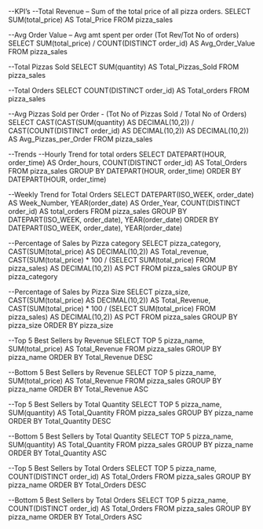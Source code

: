 --KPI’s
--Total Revenue – Sum of the total price of all pizza orders.
SELECT SUM(total_price) AS Total_Price
FROM pizza_sales

--Avg Order Value – Avg amt spent per order (Tot Rev/Tot No of orders)
SELECT SUM(total_price) / COUNT(DISTINCT order_id) AS Avg_Order_Value
FROM pizza_sales

--Total Pizzas Sold 
SELECT SUM(quantity) AS Total_Pizzas_Sold
FROM pizza_sales

--Total Orders 
SELECT COUNT(DISTINCT order_id) AS Total_orders
FROM pizza_sales

--Avg Pizzas Sold per Order  - (Tot No of Pizzas Sold / Total No of Orders) 
SELECT CAST(CAST(SUM(quantity) AS DECIMAL(10,2)) /
CAST(COUNT(DISTINCT order_id) AS DECIMAL(10,2)) AS DECIMAL(10,2))
AS Avg_Pizzas_per_Order
FROM pizza_sales

--Trends
--Hourly Trend for total orders
SELECT DATEPART(HOUR, order_time) AS Order_hours, COUNT(DISTINCT order_id) 
AS Total_Orders
FROM pizza_sales
GROUP BY DATEPART(HOUR, order_time)
ORDER BY DATEPART(HOUR, order_time)

--Weekly Trend for Total Orders
SELECT DATEPART(ISO_WEEK, order_date) AS Week_Number, YEAR(order_date) AS Order_Year,
COUNT(DISTINCT order_id) AS total_orders
FROM pizza_sales
GROUP BY DATEPART(ISO_WEEK, order_date), YEAR(order_date)
ORDER BY DATEPART(ISO_WEEK, order_date), YEAR(order_date)

--Percentage of Sales by Pizza category
SELECT pizza_category, CAST(SUM(total_price) AS DECIMAL(10,2)) AS Total_revenue,
CAST(SUM(total_price) * 100 / (SELECT SUM(total_price) FROM pizza_sales)
AS DECIMAL(10,2)) AS PCT
FROM pizza_sales
GROUP BY pizza_category
  
--Percentage of Sales by Pizza Size
SELECT pizza_size, CAST(SUM(total_price) AS DECIMAL(10,2)) AS Total_Revenue,
CAST(SUM(total_price) * 100 / (SELECT SUM(total_price) FROM pizza_sales) 
AS DECIMAL(10,2)) AS PCT
FROM pizza_sales
GROUP BY pizza_size
ORDER BY pizza_size

--Top 5 Best Sellers by Revenue
SELECT TOP 5 pizza_name, SUM(total_price) AS Total_Revenue
FROM pizza_sales
GROUP BY pizza_name
ORDER BY Total_Revenue DESC

--Bottom 5 Best Sellers by Revenue
SELECT TOP 5 pizza_name, SUM(total_price) AS Total_Revenue
FROM pizza_sales
GROUP BY pizza_name
ORDER BY Total_Revenue ASC

--Top 5 Best Sellers by Total Quantity 
SELECT TOP 5 pizza_name, SUM(quantity) AS Total_Quantity
FROM pizza_sales
GROUP BY pizza_name
ORDER BY Total_Quantity DESC

--Bottom 5 Best Sellers by Total Quantity 
SELECT TOP 5 pizza_name, SUM(quantity) AS Total_Quantity
FROM pizza_sales
GROUP BY pizza_name
ORDER BY Total_Quantity ASC

--Top 5 Best Sellers by Total Orders
SELECT TOP 5 pizza_name, COUNT(DISTINCT order_id) AS Total_Orders
FROM pizza_sales
GROUP BY pizza_name
ORDER BY Total_Orders DESC

--Bottom 5 Best Sellers by Total Orders
SELECT TOP 5 pizza_name, COUNT(DISTINCT order_id) AS Total_Orders
FROM pizza_sales
GROUP BY pizza_name
ORDER BY Total_Orders ASC


